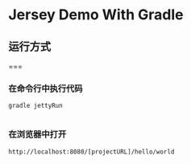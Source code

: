 # Jersey Demo With Gradle

## 运行方式
===

### 在命令行中执行代码


```
gradle jettyRun
 
```

### 在浏览器中打开 
    http://localhost:8080/[projectURL]/hello/world